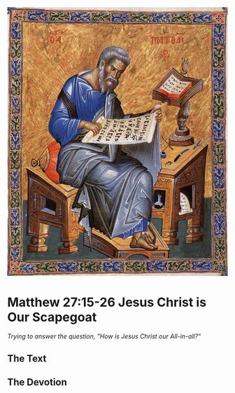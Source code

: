 <img class="intro-right" src="../images/art-matthew.jpg">

# Matthew 27:15-26 Jesus Christ is Our Scapegoat

*Trying to answer the question, "How is Jesus Christ our All-in-all?"*

## The Text

## The Devotion